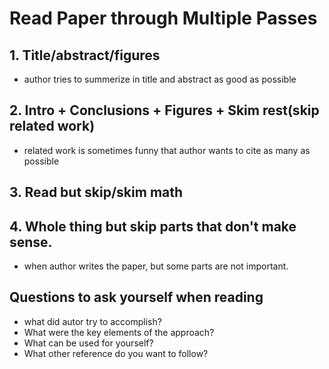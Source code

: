 # Read Paper through Multiple Passes

## 1. Title/abstract/figures
- author tries to summerize in title and abstract as good as possible

## 2. Intro + Conclusions + Figures + Skim rest(skip related work)
- related work is sometimes funny that author wants to cite as many as possible

## 3. Read but skip/skim math

## 4. Whole thing but skip parts that don't make sense.
- when author writes the paper, but some parts are not important.

## Questions to ask yourself when reading
- what did autor try to accomplish?
- What were the key elements of the approach?
- What can be used for yourself?
- What other reference do you want to follow?
